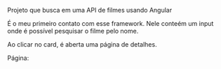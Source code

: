 Projeto que busca em uma API de filmes usando Angular      

É o meu primeiro contato com esse framework. Nele conteém um input onde é possível pesquisar o filme pelo nome.

Ao clicar no card, é aberta uma página de detalhes.

Página:

